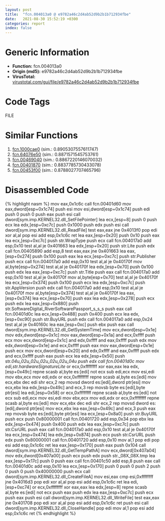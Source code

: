 ```yaml
---
layout: post
title:  "fcn.004013a0 @ e9782a46c2d4ab52d9b2b1b712934fbe"
date:   2021-08-30 15:52:19 +0300
categories: report
index: false
---
```


# Generic Information
- **Function:** fcn.004013a0
- **Origin (md5):** e9782a46c2d4ab52d9b2b1b712934fbe
- **VirusTotal:** [virustotal.com/gui/file/e9782a46c2d4ab52d9b2b1b712934fbe][virustotal_ref]

# Code Tags
<span class="tag" id="FILE">FILE</span>


# Similar Functions

1. [fcn.1000cae0][similar_1_ref] (sim.: 0.8905307557611747)
2. [fcn.64076e50][similar_2_ref] (sim.: 0.8871571545753761)
3. [fcn.00469040][similar_3_ref] (sim.: 0.8867220146070032)
4. [fcn.00401870][similar_4_ref] (sim.: 0.8837785730433078)
5. [fcn.00453f00][similar_5_ref] (sim.: 0.8788027707465796)


# Disassembled Code

{% highlight nasm %}
mov eax,0x1c6c
call fcn.00401d60
mov eax,dword[esp+0x1c74]
push esi
mov esi,dword[esp+0x1c74]
push edi
push 0
push 0
push eax
push esi
call dword[sym.imp.KERNEL32.dll_SetFilePointer]
lea ecx,[esp+8]
push 0
push ecx
lea edx,[esp+0xc7c]
push 0x1000
push edx
push esi
call dword[sym.imp.KERNEL32.dll_ReadFile]
test eax,eax
jne 0x4013f0
pop edi
xor al,al
pop esi
add esp,0x1c6c
ret
lea eax,[esp+0x20]
push 0x10
push eax
lea ecx,[esp+0xc7c]
push str.WrapType
push ecx
call fcn.004017a0
add esp,0x10
test al,al
je 0x401663
lea edx,[esp+0x20]
push str.Lite
push edx
call fcn.00405890
add esp,8
test eax,eax
jne 0x401663
lea eax,[esp+0x274]
push 0x100
push eax
lea ecx,[esp+0xc7c]
push str.Publisher
push ecx
call fcn.004017a0
add esp,0x10
test al,al
je 0x40170f
mov al,byte[esp+0x274]
test al,al
je 0x40170f
lea edx,[esp+0x70]
push 0x100
push edx
lea eax,[esp+0xc7c]
push str.Title
push eax
call fcn.004017a0
add esp,0x10
test al,al
je 0x40170f
mov al,byte[esp+0x70]
test al,al
je 0x40170f
lea ecx,[esp+0x374]
push 0x100
push ecx
lea edx,[esp+0xc7c]
push str.AppVersion
push edx
call fcn.004017a0
add esp,0x10
test al,al
je 0x40170f
mov al,byte[esp+0x374]
test al,al
je 0x40170f
lea eax,[esp+0x374]
lea ecx,[esp+0x70]
push eax
lea edx,[esp+0x278]
push ecx
push edx
lea eax,[esp+0x880]
push str.SoftwareDigital_RiverSoftwarePassport_s_s_s
push eax
call fcn.00401d0c
lea ecx,[esp+0x488]
push 0x400
push ecx
lea edx,[esp+0xc90]
push str.BuyURL
push edx
call fcn.004017a0
add esp,0x24
test al,al
je 0x40160c
lea eax,[esp+0xc]
push ebx
push eax
call dword[sym.imp.KERNEL32.dll_GetSystemTime]
mov ecx,dword[esp+0x1e]
mov edx,dword[esp+0x1c]
mov eax,dword[esp+0x1a]
and ecx,0xffff
push ecx
mov ecx,dword[esp+0x1c]
and edx,0xffff
and eax,0xffff
push edx
mov edx,dword[esp+0x1e]
and ecx,0xffff
push eax
mov eax,dword[esp+0x1e]
push ecx
mov ecx,dword[esp+0x20]
and edx,0xffff
and eax,0xffff
push edx
and ecx,0xffff
push eax
push ecx
lea edx,[esp+0x50]
push str._04u_02u_02u_02u_02u_02u_04u
push edx
call fcn.00401d0c
mov edi,str.hardwareSignatureLite_
or ecx,0xffffffff
xor eax,eax
lea edx,[esp+0x49c]
repne scasb al,byte es:[edi]
not ecx
sub edi,ecx
mov esi,edi
mov ebx,ecx
mov edi,edx
or ecx,0xffffffff
repne scasb al,byte es:[edi]
mov ecx,ebx
dec edi
shr ecx,2
rep movsd dword es:[edi],dword ptr[esi]
mov ecx,ebx
lea edx,[esp+0x49c]
and ecx,3
rep movsb byte es:[edi],byte ptr[esi]
lea edi,[esp+0x58]
or ecx,0xffffffff
repne scasb al,byte es:[edi]
not ecx
sub edi,ecx
mov esi,edi
mov ebx,ecx
mov edi,edx
or ecx,0xffffffff
repne scasb al,byte es:[edi]
mov ecx,ebx
dec edi
shr ecx,2
rep movsd dword es:[edi],dword ptr[esi]
mov ecx,ebx
lea eax,[esp+0x49c]
and ecx,3
push eax
rep movsb byte es:[edi],byte ptr[esi]
lea ecx,[esp+0x8a0]
push str.BuyURL
push ecx
push 0x80000001
call fcn.00401720
add esp,0x34
pop ebx
lea edx,[esp+0x474]
push 0x400
push edx
lea eax,[esp+0xc7c]
push str.CsrURL
push eax
call fcn.004017a0
add esp,0x10
test al,al
je 0x40170f
lea ecx,[esp+0x474]
lea edx,[esp+0x874]
push ecx
push str.CsrURL
push edx
push 0x80000001
call fcn.00401720
add esp,0x10
mov al,1
pop edi
pop esi
add esp,0x1c6c
ret
lea eax,[esp+0x170]
push eax
push 0x104
call dword[sym.imp.KERNEL32.dll_GetTempPathA]
mov ecx,dword[0x407a04]
mov edx,dword[0x407a00]
push ecx
push edx
push str._08X_08X.tmp
lea eax,[esp+0x17c]
push 0
push eax
call fcn.00401c50
add esp,8
push eax
call fcn.00401d0c
add esp,0x10
lea ecx,[esp+0x170]
push 0
push 0
push 2
push 0
push 0
push 0x40000000
push ecx
call dword[sym.imp.KERNEL32.dll_CreateFileA]
mov esi,eax
cmp esi,0xffffffff
jne 0x4016d3
pop edi
xor al,al
pop esi
add esp,0x1c6c
ret
lea edi,[esp+0xc74]
or ecx,0xffffffff
xor eax,eax
lea edx,[esp+8]
repne scasb al,byte es:[edi]
not ecx
push eax
push edx
lea eax,[esp+0xc7c]
push ecx
push eax
push esi
call dword[sym.imp.KERNEL32.dll_WriteFile]
test eax,eax
jne 0x401708
pop edi
xor al,al
pop esi
add esp,0x1c6c
ret
push esi
call dword[sym.imp.KERNEL32.dll_CloseHandle]
pop edi
mov al,1
pop esi
add esp,0x1c6c
ret
{% endhighlight %}


[similar_1_ref]: /report/fcn.1000cae0@4c3818fdf32d89a09257dbc9d3e142ea
[similar_2_ref]: /report/fcn.64076e50@07e4412910bcf0f5969ef64c44eecb2d
[similar_3_ref]: /report/fcn.00469040@4fe6510221c33bf023f6abed461fc13f
[similar_4_ref]: /report/fcn.00401870@e9782a46c2d4ab52d9b2b1b712934fbe
[similar_5_ref]: /report/fcn.00453f00@4fe6510221c33bf023f6abed461fc13f
[virustotal_ref]: https://www.virustotal.com/gui/file/e9782a46c2d4ab52d9b2b1b712934fbe